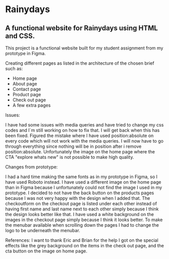 # Rainydays

## A functional website for Rainydays using HTML and CSS.

This project is a functional website built for my student assignment from my prototype in Figma.

Creating different pages as listed in the architecture of the chosen brief such as:
* Home page
* About page
* Contact page
* Product page
* Check out page
* A few extra pages

Issues:

I have had some issues with media queries and have tried to change my css codes and I´m still working on how to fix that. I will get back when this has been fixed. Figured the mistake where I have used position:absolute on every code which will not work with the media queries. I will now have to go through everything since nothing will be in position after i remove position:absolute. 
Unfortunately the image on the home page where the CTA "explore whats new" is not possible to make high quality.

Changes from prototype:

I had a hard time making the same fonts as in my prototype in Figma, so I have used Roboto instead.
I have used a different image on the home page than in Figma because I unfortunately could not find the image I used in my prototype. 
I decided to not have the back button on the products pages because I was not very happy with the design when I added that. 
The checkoutform on the checkout page is listed under each other instead of having first name and last name next to each other simply because I think the design looks better like that. 
I have used a white background on the images in the checkout page simply because I think it looks better.
To make the menubar available when scrolling down the pages I had to change the logo to be underneath the menubar.

References:
I want to thank Eric and Brian for the help I got on the special effects like the grey background on the items in the check out page, and the cta button on the image on home page.